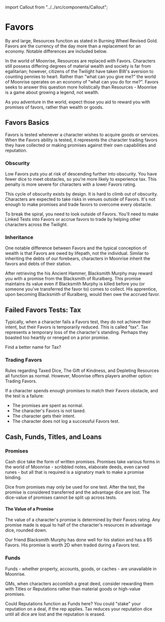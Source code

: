 import Callout from "../../src/components/Callout";

# Favors

By and large, Resources function as stated in Burning Wheel Revised Gold. Favors are the currency of the day more than a replacement for an economy. Notable differences are included below.

In the world of Moonrise, Resources are replaced with Favors. Characters still possess differing degrees of material wealth and society is far from egalitarian; however, citizens of the Twilight have taken BW's aversion to counting pennies to heart. Rather than "what can you give me?" the world of Moonrise operates on an economy of "what can you do for me?". Favors seeks to answer this question more holistically than Resources - Moonrise is a game about growing a legend, not wealth.

As you adventure in the world, expect those you aid to reward you with promises of favors, rather than wealth or goods.

## Favors Basics

Favors is tested whenever a character wishes to acquire goods or services. When the Favors ability is tested, it represents the character trading favors they have collected or making promises against their own capabilities and reputation.

### Obscurity

Low Favors puts you at risk of descending further into obscurity. You have fewer dice to meet obstacles, so you're more likely to experience tax. This penalty is more severe for characters with a lower Favors rating.

This cycle of obscurity exists by design. It is hard to climb out of obscurity. Characters are expected to take risks in venues outside of Favors. It's not enough to make promises and trade favors to overcome every obstacle.

To break the spiral, you need to look outside of Favors. You'll need to make Linked Tests into Favors or accrue favors to trade by helping other characters across the Twilight.

### Inheritance

One notable difference between Favors and the typical conception of wealth is that Favors are owed by lifepath, not the individual. Similar to inheriting the debts of our forebears, characters in Moonrise inherit the favors and debts of their station.

<Callout title="Example">
After retrieving the his Ancient Hammer, Blacksmith Murphy may reward you with a promise from the Blacksmith of Ruralberg. This promise maintains its value even if Blacksmith Murphy is killed before you (or someone you've transferred the favor to) comes to collect. His apprentice, upon becoming Blacksmith of Ruralberg, would then owe the accrued favor.
</Callout>

## Failed Favors Tests: Tax

Typically, when a character fails a Favors test, they do not achieve their intent, but their Favors is temporarily reduced. This is called "tax". Tax represents a temporary loss of the character's standing. Perhaps they boasted too heartily or reneged on a prior promise.

<Callout title="Design Note">
Find a better name for Tax?
</Callout>

### Trading Favors

Rules regarding Taxed Dice, The Gift of Kindness, and Depleting Resources all function as normal. However, Moonrise offers players another option: Trading Favors.

If a character spends enough promises to match their Favors obstacle, and the test is a failure:

- The promises are spent as normal.
- The character's Favors is not taxed.
- The character gets their intent.
- The character does not log a successful Favors test.

## Cash, Funds, Titles, and Loans

### Promises

Cash dice take the form of written promises. Promises take various forms in the world of Moonrise - scribbled notes, elaborate deeds, even carved runes - but all that is required is a signatory mark to make a promise binding.

Dice from promises may only be used for one test. After the test, the promise is considered transferred and the advantage dice are lost. The dice-value of promises cannot be split up across tests.

#### The Value of a Promise

The value of a character's promise is determined by their Favors rating. Any promise made is equal to half of the character's resources in advantage dice, rounded down.

<Callout title="Example">
Our friend Blacksmith Murphy has done well for his station and has a B5 Favors. His promise is worth 2D when traded during a Favors test.
</Callout>

### Funds

Funds - whether property, accounts, goods, or caches - are unavailable in Moonrise.

GMs, when characters accomlish a great deed, consider rewarding them with Titles or Reputations rather than material goods or high-value promises.

<Callout title="Design Question">
Could Reputations function as Funds here? You could "stake" your reputation on a deal, if the rep applies. Tax reduces your reputation dice until all dice are lost and the reputation is erased.
</Callout>

